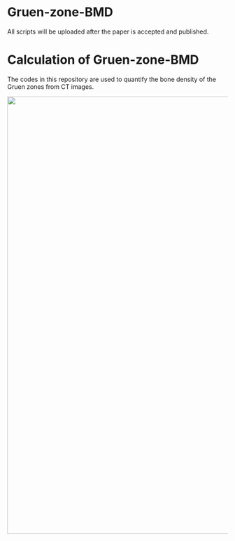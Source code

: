 # Gruen-zone-BMD

All scripts will be uploaded after the paper is accepted and published.

# **Calculation of Gruen-zone-BMD**

The codes in this repository are used to quantify the bone density of the Gruen zones from CT images.

<img src='fig.jpg' width='1000px'>

